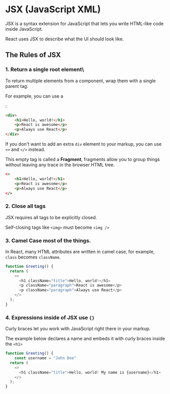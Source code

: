 # JSX (JavaScript XML)

JSX is a syntax extension for JavaScript that lets you write HTML-like code inside JavaScript.

React uses JSX to describe what the UI should look like.

## The Rules of JSX
### 1. Return a single root element\
To return multiple elements from a component, wrap them with a single parent tag.

For example, you can use a <div>:

```HTML
<div>
    <h1>Hello, world!</h1>
    <p>React is awesome</p>
    <p>Always use React</p>
</div>
```

If you don't want to add an extra `div` element to your markup, you can use `<>` and `</>` instead.

This empty tag is called a **Fragment**, fragments allow you to group things without leaving any trace in the 
browser HTML tree.

```HTML
<>
    <h1>Hello, world!</h1>
    <p>React is awesome</p>
    <p>Always use React</p>
</>
```

### 2. Close all tags
JSX requires all tags to be explicitly closed.

Self-closing tags like `<img>` must become `<img />`

### 3. Camel Case most of the things.
In React, many HTML attributes are written in camel case, for example, `class` becomes `className`.

```JavaScript
function Greeting() {
  return (
    <>
      <h1 className="title">Hello, world!</h1>
      <p className="paragraph">React is awesome</p>
      <p className="paragraph">Always use React</p>
    </>
  );
}
```

### 4. Expressions inside of JSX use `{}`
Curly braces let you work with JavaScript right there in your markup.

The example below declares a name and embeds it with curly braces inside the `<h1>`

```JavaScript
function Greeting() {
    const username = "John Doe"
  return (
    <>
      <h1 className="title">Hello, world! My name is {username}</h1>
    </>
  );
}
```